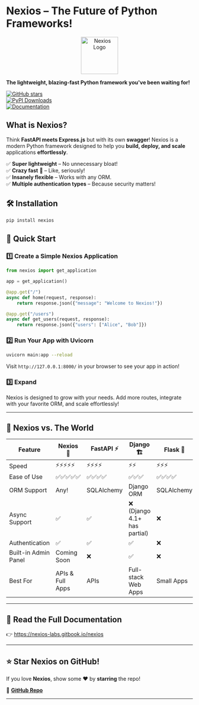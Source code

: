# Nexios – The Future of Python Frameworks!

<p align="center">
  <img src="https://raw.githubusercontent.com/nexios-labs/Nexios/90122b22fdd3a57fc1146f472087d483324df0e5/docs/_media/icon.svg" width="100" alt="Nexios Logo"/>
</p>

**The lightweight, blazing-fast Python framework you've been waiting for!**

[![GitHub stars](https://img.shields.io/github/stars/nexios-labs/Nexios?style=for-the-badge&logo=github)](https://github.com/nexios-labs/nexios)  
[![PyPI Downloads](https://img.shields.io/pypi/dm/nexios?style=for-the-badge)](https://pypi.org/project/nexios/)  
[![Documentation](https://img.shields.io/badge/Docs-Read%20Now-blue?style=for-the-badge)](https://nexios-labs.gitbook.io/)

## What is Nexios?

Think **FastAPI meets Express.js** but with its own **swagger**! Nexios is a modern Python framework designed to help you **build, deploy, and scale** applications **effortlessly**.

✅ **Super lightweight** – No unnecessary bloat!  
✅ **Crazy fast** 🚀 – Like, seriously!  
✅ **Insanely flexible** – Works with any ORM.  
✅ **Multiple authentication types** – Because security matters!

## 🛠 Installation

```bash
pip install nexios
```

## 🚀 Quick Start

### 1️⃣ Create a Simple Nexios Application

```python
from nexios import get_application

app = get_application()

@app.get("/")
async def home(request, response):
    return response.json({"message": "Welcome to Nexios!"})

@app.get("/users")
async def get_users(request, response):
    return response.json({"users": ["Alice", "Bob"]})
```

### 2️⃣ Run Your App with Uvicorn

```bash
uvicorn main:app --reload
```

Visit `http://127.0.0.1:8000/` in your browser to see your app in action!

### 3️⃣ Expand

Nexios is designed to grow with your needs. Add more routes, integrate with your favorite ORM, and scale effortlessly!

---

## 🤯 Nexios vs. The World

| Feature              | Nexios 🚀        | FastAPI ⚡ | Django 🏗                     | Flask 🍶   |
| -------------------- | ---------------- | ---------- | ---------------------------- | ---------- |
| Speed                | ⚡⚡⚡⚡⚡       | ⚡⚡⚡⚡   | ⚡⚡                         | ⚡⚡⚡     |
| Ease of Use          | ✅✅✅✅✅       | ✅✅✅✅   | ✅✅✅                       | ✅✅✅✅   |
| ORM Support          | Any!             | SQLAlchemy | Django ORM                   | SQLAlchemy |
| Async Support        | ✅               | ✅         | ❌ (Django 4.1+ has partial) | ❌         |
| Authentication       | ✅               | ✅         | ✅                           | ❌         |
| Built-in Admin Panel | Coming Soon      | ❌         | ✅                           | ❌         |
| Best For             | APIs & Full Apps | APIs       | Full-stack Web Apps          | Small Apps |

---

## 📖 Read the Full Documentation

👉 <a href="https://nexios-labs.gitbook.io/nexios">https://nexios-labs.gitbook.io/nexios</a>

---

## ⭐ Star Nexios on GitHub!

If you love **Nexios**, show some ❤️ by **starring** the repo!

🔗 [**GitHub Repo**](https://github.com/nexios-labs/Nexios)

---
